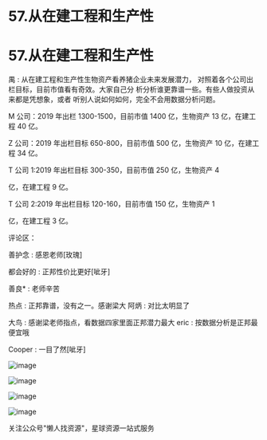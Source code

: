 # 57.从在建工程和生产性

# 57.从在建工程和生产性

禺 : 从在建工程和生产性生物资产看养猪企业未来发展潜力， 对照着各个公司出栏目标，目前市值看有奇效。大家自己分 析分析谁更靠谱一些。有些人做投资从来都是凭想象，或者 听别人说如何如何，完全不会用数据分析问题。

M 公司：2019 年出栏 1300-1500，目前市值 1400 亿，生物资产 13 亿，在建工程 40 亿。

Z 公司：2019 年出栏目标 650-800，目前市值 500 亿，生物资产 10 亿，在建工程 34 亿。

T 公司 1:2019 年出栏目标 300-350，目前市值 250 亿，生物资产 4

亿，在建工程 9 亿。

T 公司 2:2019 年出栏目标 120-160，目前市值 150 亿，生物资产 1

亿，在建工程 3 亿。

评论区：

善护念 : 感恩老师[玫瑰]

都会好的 : 正邦性价比更好[呲牙]

善良* : 老师辛苦

热点 : 正邦靠谱，没有之一。感谢梁大 阿炳 : 对比太明显了

大鸟 : 感谢梁老师指点，看数据四家里面正邦潜力最大 eric : 按数据分析是正邦最便宜哦

Cooper : 一目了然[呲牙]

![image](img/Image_112.png)

![image](img/Image_113.png)

![image](img/Image_114.png)

![image](img/Image_115.png)

关注公众号"懒人找资源"，星球资源一站式服务
